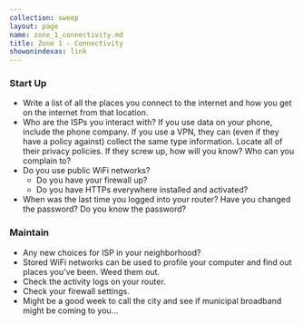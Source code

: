 ```yaml
---
collection: sweep
layout: page
name: zone_1_connectivity.md
title: Zone 1 - Connectivity
showonindexas: link
---
```


### Start Up
- Write a list of all the places you connect to the internet and how you get on the internet from that location.
- Who are the ISPs you interact with? If you use data on your phone, include the phone company. If you use a VPN, they can (even if they have a policy against) collect the same type information. Locate all of their privacy policies. If they screw up, how will you know? Who can you complain to?
- Do you use public WiFi networks?
	- Do you have your firewall up?
	- Do you have HTTPs everywhere installed and activated?
- When was the last time you logged into your router? Have you changed the password? Do you know the password?

### Maintain
- Any new choices for ISP in your neighborhood?
- Stored WiFi networks can be used to profile your computer and find out places you’ve been. Weed them out.
- Check the activity logs on your router.
- Check your firewall settings.
- Might be a good week to call the city and see if municipal broadband might be coming to you…
